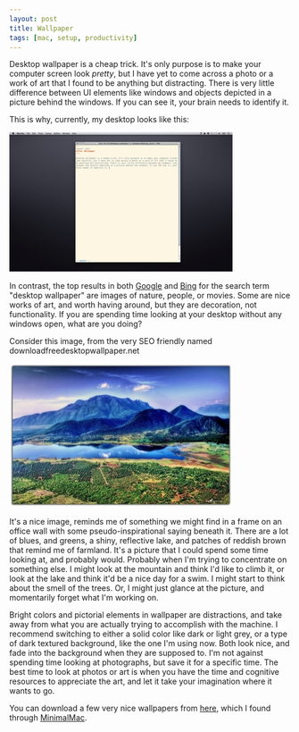 ```yaml
---
layout: post
title: Wallpaper
tags: [mac, setup, productivity]
---
```


Desktop wallpaper is a cheap trick. It's only purpose is to make your computer screen look *pretty*, but I have yet to come across a photo or a work of art that I found to be anything but distracting. There is very little difference between UI elements like windows and objects depicted in a picture behind the windows. If you can see it, your brain needs to identify it. 

This is why, currently, my desktop looks like this:

<a href="/media/desktop_28apr11.png"><img src="/media/desktop_28apr11_thumb.png" /></a>


In contrast, the top results in both [Google][1] and [Bing][2] for the search term "desktop wallpaper" are images of nature, people, or movies. Some are nice works of art, and worth having around, but they are decoration, not functionality. If you are spending time looking at your desktop without any windows open, what are you doing?

Consider this image, from the very SEO friendly named downloadfreedesktopwallpaper.net

<a href="/media/28apr11_post_example.jpg"><img src="/media/28apr11_post_example_thumb.jpg" /></a> 

It's a nice image, reminds me of something we might find in a frame on an office wall with some pseudo-inspirational saying beneath it. There are a lot of blues, and greens, a shiny, reflective lake, and patches of reddish brown that remind me of farmland. It's a picture that I could spend some time looking at, and probably would. Probably when I'm trying to concentrate on something else. I might look at the mountain and think I'd like to climb it, or look at the lake and think it'd be a nice day for a swim. I might start to think about the smell of the trees. Or, I might just glance at the picture, and momentarily forget what I'm working on. 

Bright colors and pictorial elements in wallpaper are distractions, and take away from what you are actually trying to accomplish with the machine. I recommend switching to either a solid color like dark or light grey, or a type of dark textured background, like the one I'm using now. Both look nice, and fade into the background when they are supposed to. I'm not against spending time looking at photographs, but save it for a specific time. The best time to look at photos or art is when you have the time and cognitive resources to appreciate the art, and let it take your imagination where it wants to go.

You can download a few very nice wallpapers from [here][3], which I found through [MinimalMac][4].

[1]: http://www.google.com/search?tbm=isch&hl=en&source=hp&biw=1165&bih=747&q=desktop+wallpaper&gbv=2&aq=0&aqi=g10&aql=&oq=desktop+
[2]: http://www.bing.com/images/search?q=desktop%20wallpaper&go=&form=QBIL&qs=n#x0y3315
[3]: http://dizzyup.co.uk/wallpapers/
[4]: http://minimalmac.com/search/Wallpaper
